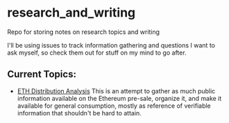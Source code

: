 # research_and_writing
Repo for storing notes on research topics and writing

I'll be using issues to track information gathering and questions I want to ask myself, so check them out for stuff on my mind to go after.

## Current Topics:
- [ETH Distribution Analysis](./eth_distribution/)
  This is an attempt to gather as much public information available on the Ethereum pre-sale, organize it, and make it available for general consumption,  mostly as reference of verifiable information that shouldn't be hard to attain. 
